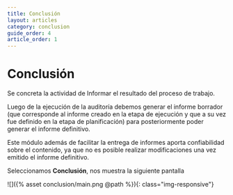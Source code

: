 ```yaml
---
title: Conclusión
layout: articles
category: conclusion
guide_order: 4
article_order: 1
---
```

# Conclusión

Se concreta la actividad de Informar el resultado del proceso de trabajo.

Luego de la ejecución de la auditoría debemos generar el informe borrador (que corresponde al informe creado en la etapa de ejecución y que a su vez fue definido en la etapa de planificación) para posteriormente poder generar el informe definitivo.

Este módulo además de facilitar la entrega de informes aporta confiabilidad sobre el contenido, ya que no es posible realizar modificaciones una vez emitido el informe definitivo.

Seleccionamos **Conclusión**, nos muestra la siguiente pantalla

![]({% asset conclusion/main.png @path %}){: class="img-responsive"}
